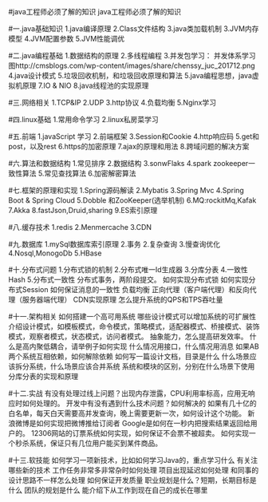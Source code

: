 #java工程师必须了解的知识
java工程师必须了解的知识

#一.java基础知识
1.java编译原理
2.Class文件结构
3.java类加载机制
3.JVM内存模型
4.JVM配置参数
5.JVM性能调优

#二.java编程基础
1.数据结构的原理
2.多线程编程
3.并发包学习：
并发体系学习图http://cmsblogs.com/wp-content/images/share/chenssy_juc_201712.png
4.java设计模式
5.垃圾回收机制，和垃圾回收原理和算法
5.java编程思想，java虚拟机原理
7.IO & NIO
8.java线程池的实现原理

#三.网络相关
1.TCP&IP
2.UDP
3.http协议
4.负载均衡
5.Nginx学习

#四.linux基础
1.常用命令学习
2.linux私房菜学习

#五.前端
1.javaScript 学习
2.前端框架
3.Session和Cookie
4.http响应码
5.get和post，以及rest
6.https的加密原理
7.ajax的原理和用法
8.跨域问题的解决方案

#六.算法和数据结构
1.常见排序
2.数据结构
3.sonwFlaks
4.spark zookeeper一致性算法
5.常见查找算法
6.加密解密算法

#七.框架的原理和实现
1.Spring源码解读
2.Mybatis
3.Spring Mvc
4.Spring Boot & Spring Cloud
5.Dobble 和ZooKeeper(选举机制)
6.MQ:rockitMq,Kafak
7.Akka
8.fastJson,Druid,sharing
9.ES索引原理


#八.缓存技术
1.redis
2.Menmercache
3.CDN

#九.数据库
1.mySql数据库索引原理
2.事务
2.复杂查询
3.慢查询优化
4.Nosql,MonogoDb
5.HBase

#十.分布式问题
1.分布式锁的机制
2.分布式唯一Id生成器
3.分库分表
4.一致性Hash
5.分布式一致性
分布式事务，两阶段提交。
如何实现分布式锁
如何实现分布式Session
如何保证消息的一致性
负载均衡
正向代理（客户端代理）和反向代理（服务器端代理）
CDN实现原理
怎么提升系统的QPS和TPS吞吐量

#十一.架构相关
如何搭建一个高可用系统
哪些设计模式可以增加系统的可扩展性
介绍设计模式，如模板模式，命令模式，策略模式，适配器模式、桥接模式、装饰模式，观察者模式，状态模式，访问者模式。
抽象能力，怎么提高研发效率。
什么是高内聚低耦合，请举例子如何实现
什么情况用接口，什么情况用消息
如果AB两个系统互相依赖，如何解除依赖
如何写一篇设计文档，目录是什么
什么场景应该拆分系统，什么场景应该合并系统
系统和模块的区别，分别在什么场景下使用
分库分表的实现和原理

#十二.实战
有没有处理过线上问题？出现内存泄露，CPU利用率标高，应用无响应时如何处理的。
开发中有没有遇到什么技术问题？如何解决的
如果有几十亿的白名单，每天白天需要高并发查询，晚上需要更新一次，如何设计这个功能。
新浪微博是如何实现把微博推给订阅者
Google是如何在一秒内把搜索结果返回给用户的。
12306网站的订票系统如何实现，如何保证不会票不被超卖。
如何实现一个秒杀系统，保证只有几位用户能买到某件商品。

#十三.软技能
如何学习一项新技术，比如如何学习Java的，重点学习什么
有关注哪些新的技术
工作任务非常多非常杂时如何处理
项目出现延迟如何处理
和同事的设计思路不一样怎么处理
如何保证开发质量
职业规划是什么？短期，长期目标是什么
团队的规划是什么
能介绍下从工作到现在自己的成长在哪里

